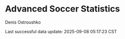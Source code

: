 # Advanced Soccer Statistics
Denis Ostroushko

<!-- gfm -->

Last successful data update: 2025-09-08 05:17:23 CST
